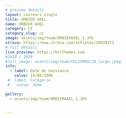 ```yaml
---
# preview details
layout: coureurs-single
title: ORBIER AXEL
name: ORBIER AXEL
category: CX
category_slug: cx
image: assets/img/team/ORBIERAXEL_1.JPG
strava: https://www.strava.com/athletes/20939373
# full details
live_preview: https://bslthemes.com
#1920 / 1020
#full_image: assets/img/team/FELIXMOULIN_large.jpeg
info:
  - label: Date de naissance
    value: 14/08/1996
 #- label: Catégorie 
 #   value: 3ème

gallery:
  - assets/img/team/ORBIERAXEL_1.JPG


---
```

